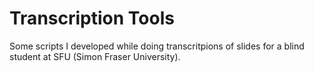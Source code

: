 # Transcription Tools

Some scripts I developed while doing transcritpions of slides for a blind student at SFU (Simon Fraser University).

